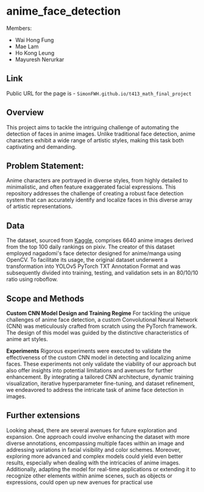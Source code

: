 # anime_face_detection
Members:
- Wai Hong Fung
- Mae Lam
- Ho Kong Leung
- Mayuresh Nerurkar

## Link
Public URL for the page is - `SimonFWH.github.io/t413_math_final_project`

## Overview
This project aims to tackle the intriguing challenge of automating the detection of faces in anime images. Unlike traditional face detection, anime characters exhibit a wide range of artistic styles, making this task both captivating and demanding.

## Problem Statement:
Anime characters are portrayed in diverse styles, from highly detailed to minimalistic, and often feature exaggerated facial expressions. This repository addresses the challenge of creating a robust face detection system that can accurately identify and localize faces in this diverse array of artistic representations.

## Data
The dataset, sourced from [Kaggle](https://www.kaggle.com/datasets/andy8744/annotated-anime-faces-dataset), comprises 6640 anime images derived from the top 100 daily rankings on pixiv. The creator of this dataset employed nagadomi's face detector designed for anime/manga using OpenCV. To facilitate its usage, the original dataset underwent a transformation into YOLOv5 PyTorch TXT Annotation Format and was subsequently divided into training, testing, and validation sets in an 80/10/10 ratio using roboflow.

## Scope and Methods
**Custom CNN Model Design and Training Regime**
For tackling the unique challenges of anime face detection, a custom Convolutional Neural Network (CNN) was meticulously crafted from scratch using the PyTorch framework. The design of this model was guided by the distinctive characteristics of anime art styles. 

**Experiments**
Rigorous experiments were executed to validate the effectiveness of the custom CNN model in detecting and localizing anime faces. These experiments not only validate the viability of our approach but also offer insights into potential limitations and avenues for further enhancement. By integrating a tailored CNN architecture, dynamic training visualization, iterative hyperparameter fine-tuning, and dataset refinement, we endeavored to address the intricate task of anime face detection in images.

## Further extensions
Looking ahead, there are several avenues for future exploration and expansion. One approach could involve enhancing the dataset with more diverse annotations, encompassing multiple faces within an image and addressing variations in facial visibility and color schemes. Moreover, exploring more advanced and complex models could yield even better results, especially when dealing with the intricacies of anime images. Additionally, adapting the model for real-time applications or extending it to recognize other elements within anime scenes, such as objects or expressions, could open up new avenues for practical use